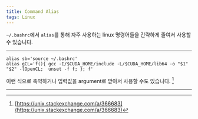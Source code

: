 ```yaml
---
title: Command Alias
tags: Linux
---
```


`~/.bashrc`에서 `alias`를 통해 자주 사용하는 linux 명령어들을 간략하게 줄여서 사용할 수 있습니다. <br>

<!--more-->

---


    alias sb='source ~/.bashrc'
    alias gCL='f(){ gcc -I/$CUDA_HOME/include -L/$CUDA_HOME/lib64 -o "$1" "$2" -lOpenCL;  unset -f f; }; f'

이런 식으로 축약하거나 입력값을 argument로 받아서 사용할 수도 있습니다. [^1]

---

[^1]: [https://unix.stackexchange.com/a/366683](https://unix.stackexchange.com/a/366683)
